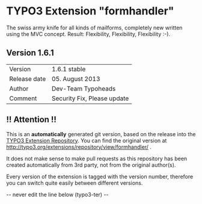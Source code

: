 # TYPO3 Extension "formhandler"
The swiss army knife for all kinds of mailforms, completely new written using the MVC concept. Result: Flexibility, Flexibility, Flexibility  :-).

## Version 1.6.1




<table>
	<tr><td>Version</td><td>1.6.1 stable</td></tr>
	<tr><td>Release date</td><td>05. August 2013</td></tr>
	<tr><td>Author</td><td>Dev-Team Typoheads</td></tr>
	<tr><td>Comment</td><td>Security Fix, Please update</td></tr>
</table>

## !! Attention !!
This is an **automatically** generated git version, based on the release into the [TYPO3 Extension Repository](http://www.typo3.org/extensions/).
You can find the original version at http://typo3.org/extensions/repository/view/formhandler/ .

It does not make sense to make pull requests as this repository has been created automatically from 3rd party, not from the original author(s).

Every version of the extension is tagged with the version number, therefore you can switch quite easily between different versions.


-- never edit the line below (typo3-ter) --
